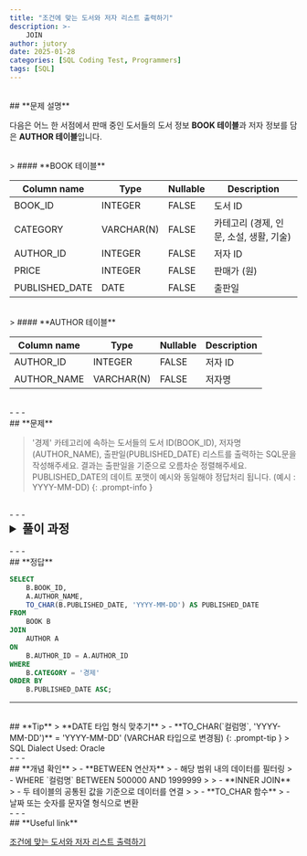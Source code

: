 ```yaml
---
title: "조건에 맞는 도서와 저자 리스트 출력하기"
description: >-
    JOIN
author: jutory
date: 2025-01-28
categories: [SQL Coding Test, Programmers]
tags: [SQL]
---
```

<br>
## **문제 설명**

다음은 어느 한 서점에서 판매 중인 도서들의 도서 정보 **BOOK 테이블**과 저자 정보를 담은 **AUTHOR 테이블**입니다.

<br>
> #### **BOOK 테이블**

| Column name      | Type         | Nullable | Description                     |
|------------------|--------------|----------|---------------------------------|
| BOOK_ID          | INTEGER      | FALSE    | 도서 ID                        |
| CATEGORY         | VARCHAR(N)   | FALSE    | 카테고리 (경제, 인문, 소설, 생활, 기술) |
| AUTHOR_ID        | INTEGER      | FALSE    | 저자 ID                        |
| PRICE            | INTEGER      | FALSE    | 판매가 (원)                     |
| PUBLISHED_DATE   | DATE         | FALSE    | 출판일                         |

<br>
> #### **AUTHOR 테이블**

| Column name      | Type         | Nullable | Description                     |
|------------------|--------------|----------|---------------------------------|
| AUTHOR_ID        | INTEGER      | FALSE    | 저자 ID                        |
| AUTHOR_NAME      | VARCHAR(N)   | FALSE    | 저자명                         |

<br>
- - -
<br>
## **문제**

> '경제' 카테고리에 속하는 도서들의 도서 ID(BOOK_ID), 저자명(AUTHOR_NAME), 출판일(PUBLISHED_DATE) 리스트를 출력하는 SQL문을 작성해주세요.
결과는 출판일을 기준으로 오름차순 정렬해주세요. PUBLISHED_DATE의 데이트 포맷이 예시와 동일해야 정답처리 됩니다. (예시 : YYYY-MM-DD)
{: .prompt-info }

<br>
- - -
<br>
<details>
  <summary style="font-size: 1.5em; font-weight: bold;">풀이 과정</summary>
<div markdown="1">

1. **조건 확인**  
   - `CATEGORY`가 **'경제'**인 도서만 조회해야함
   - `REVIEW_DATE`의 데이트 포맷은 YYYY-MM-DD

2. **테이블 결합 (JOIN)**
   - **INNSER JOIN** 선택 이유 : `AUTHOR_ID`를 기준으로 두 테이블 모두에서 매칭되는 데이터를 가져오기 위해 사용

3. **필요한 데이터 필터링**  
   - **WHERE B.`CATEGORY` = '경제'** 조건을 사용하여 경제 카테고리에 속하는 도서만 필터링

4. **결과 정렬**
   - 정렬 기준에 따라 **ORDER BY**로 결과 정렬
       - 출판일(`BLISHED_DATE`) 기준으로 오름차순 정렬

5. **날짜 형식 변환**  
   - **TO_CHAR(B.`PUBLISHED_DATE`, 'YYYY-MM-DD')**를 사용하여 날짜를 **YYYY-MM-DD** 형식의 문자열로 변환

6. **최종 결과 출력**  
   - SELECT 절에서 **도서 ID(`BOOK_ID`)**, **저자명(`AUTHOR_NAME`)**, **출판일(`PUBLISHED_DATE`)** 출력

* **_교훈_**  
   - 날짜 형식...은 출력 요구사항에 맞게 변환하는 것... 중요... 별 다슷개...
</div>
</details>

<br>
- - -
<br>
## **정답**

```sql
SELECT 
    B.BOOK_ID, 
    A.AUTHOR_NAME, 
    TO_CHAR(B.PUBLISHED_DATE, 'YYYY-MM-DD') AS PUBLISHED_DATE
FROM 
    BOOK B
JOIN 
    AUTHOR A
ON 
    B.AUTHOR_ID = A.AUTHOR_ID
WHERE 
    B.CATEGORY = '경제'
ORDER BY 
    B.PUBLISHED_DATE ASC;
```

- - -
<br>
## **Tip**
> **DATE 타입 형식 맞추기**  
>    - **TO_CHAR(`컬럼명`, 'YYYY-MM-DD')** = 'YYYY-MM-DD' (VARCHAR 타입으로 변경됨)
{: .prompt-tip }
> SQL Dialect Used: Oracle

<br>
- - -
<br>
## **개념 확인**
> - **BETWEEN 연산자**
>    - 해당 범위 내의 데이터를 필터링
>    - WHERE `컬럼명` BETWEEN 500000 AND 1999999
> 
> - **INNER JOIN**
>    - 두 테이블의 공통된 값을 기준으로 데이터를 연결
> 
> - **TO_CHAR 함수**
>    - 날짜 또는 숫자를 문자열 형식으로 변환

<br>
- - -
<br>
## **Useful link**

[조건에 맞는 도서와 저자 리스트 출력하기](https://school.programmers.co.kr/learn/courses/30/lessons/144854)